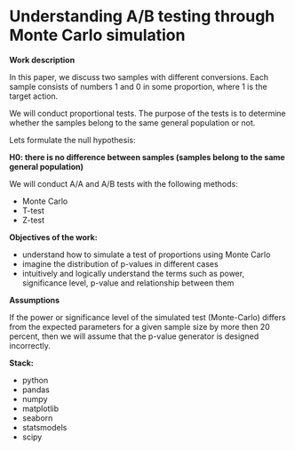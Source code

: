 # Understanding A/B testing through Monte Carlo simulation

**Work description**

In this paper, we discuss two samples with different conversions. Each sample consists of numbers 1 and 0 in some proportion, where 1 is the target action. 

We will conduct proportional tests. The purpose of the tests is to determine whether the samples belong to the same general population or not. 

Lets formulate the null hypothesis:

**H0: there is no difference between samples (samples belong to the same general population)**

We will conduct A/A and A/B tests with the following methods:
- Monte Carlo
- T-test
- Z-test

**Objectives of the work:**
- understand how to simulate a test of proportions using Monte Carlo
- imagine the distribution of p-values in different cases
- intuitively and logically understand the terms such as power, significance level, p-value and relationship between them

**Assumptions**

If the power or significance level of the simulated test (Monte-Carlo) differs from the expected parameters for a given sample size by more then 20 percent, then we will assume that the p-value generator is designed incorrectly.

**Stack:**
- python
- pandas
- numpy
- matplotlib
- seaborn
- statsmodels
- scipy
